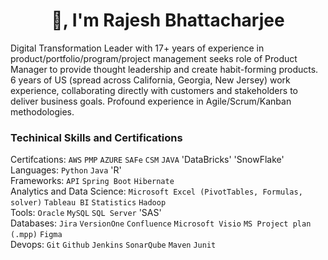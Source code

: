 <h1 align="center">👋, I'm Rajesh Bhattacharjee</h1>

Digital Transformation Leader with 17+ years of experience in product/portfolio/program/project management seeks role of Product Manager to provide thought leadership and create habit-forming products. 6 years of US (spread across California, Georgia, New Jersey) work experience, collaborating directly with customers and stakeholders to deliver business goals. Profound experience in Agile/Scrum/Kanban methodologies.

<h3 align="left" > Techinical Skills and Certifications </h3>

Certifcations: `AWS` `PMP` `AZURE`  `SAFe` `CSM` `JAVA` 'DataBricks' 'SnowFlake' <br/>
Languages: `Python` `Java` 'R' <br/>
Frameworks: `API` `Spring Boot` `Hibernate` <br/>
Analytics and Data Science:  `Microsoft Excel (PivotTables, Formulas, solver)` `Tableau BI` `Statistics` `Hadoop` <br/>
Tools: `Oracle` `MySQL` `SQL Server` 'SAS' <br/>
Databases: `Jira` `VersionOne` `Confluence` `Microsoft Visio` `MS Project plan (.mpp)` `Figma` <br/>
Devops: `Git` `Github` `Jenkins` `SonarQube` `Maven` `Junit` <br/>


<!--

Here are some ideas to get you started:

- 🔭 I’m currently working on 
- 🌱 I’m currently learning ...
- 👯 I’m looking to collaborate on ...
- 🤔 I’m looking for help with ...
- 💬 Ask me about ...
- 📫 How to reach me: ...
- 😄 Pronouns: ...
- ⚡ Fun fact: ...

-->

